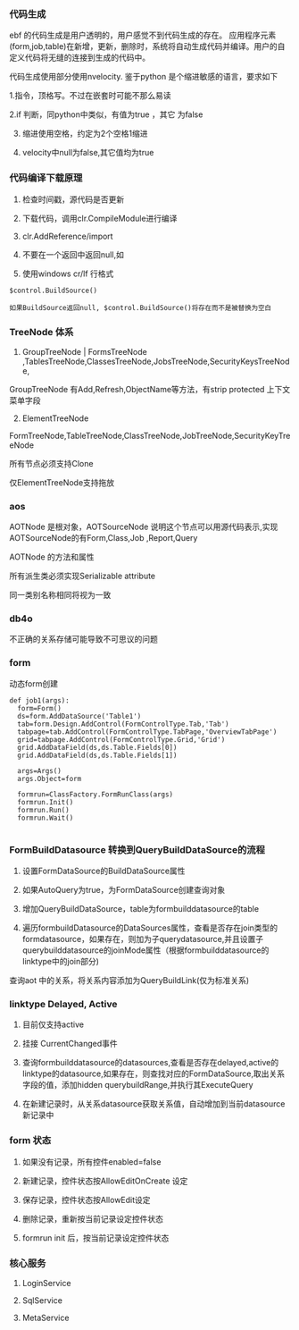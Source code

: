 

### 代码生成 ###

ebf 的代码生成是用户透明的，用户感觉不到代码生成的存在。 应用程序元素(form,job,table)在新增，更新，删除时，系统将自动生成代码并编译。用户的自定义代码将无缝的连接到生成的代码中。

代码生成使用部分使用nvelocity. 鉴于python 是个缩进敏感的语言，要求如下

1.指令，顶格写。不过在嵌套时可能不那么易读

2.if 判断，同python中类似，有值为true ，其它 为false

3. 缩进使用空格，约定为2个空格1缩进

4. velocity中null为false,其它值均为true


### 代码编译下载原理 ###

1. 检查时间戳，源代码是否更新

2. 下载代码，调用clr.CompileModule进行编译

3. clr.AddReference/import

4. 不要在一个返回中返回null,如

5. 使用windows cr/lf 行格式

```
$control.BuildSource()

如果BuildSource返回null, $control.BuildSource()将存在而不是被替换为空白
```


### TreeNode 体系 ###

1. GroupTreeNode
|
FormsTreeNode ,TablesTreeNode,ClassesTreeNode,JobsTreeNode,SecurityKeysTreeNode,

GroupTreeNode 有Add,Refresh,ObjectName等方法，有strip protected 上下文菜单字段

2. ElementTreeNode

FormTreeNode,TableTreeNode,ClassTreeNode,JobTreeNode,SecurityKeyTreeNode

所有节点必须支持Clone

仅ElementTreeNode支持拖放

### aos ###

AOTNode 是根对象，AOTSourceNode 说明这个节点可以用源代码表示,实现AOTSourceNode的有Form,Class,Job ,Report,Query


AOTNode 的方法和属性


所有派生类必须实现Serializable attribute

同一类别名称相同将视为一致

### db4o ###

不正确的关系存储可能导致不可思议的问题

### form ###

动态form创建
```
def job1(args):
  form=Form()
  ds=form.AddDataSource('Table1')
  tab=form.Design.AddControl(FormControlType.Tab,'Tab')
  tabpage=tab.AddControl(FormControlType.TabPage,'OverviewTabPage')
  grid=tabpage.AddControl(FormControlType.Grid,'Grid')
  grid.AddDataField(ds,ds.Table.Fields[0])
  grid.AddDataField(ds,ds.Table.Fields[1])
  
  args=Args()
  args.Object=form
  
  formrun=ClassFactory.FormRunClass(args)
  formrun.Init()
  formrun.Run()
  formrun.Wait()
  
```


### FormBuildDatasource 转换到QueryBuildDataSource的流程 ###

1. 设置FormDataSource的BuildDataSource属性

2. 如果AutoQuery为true，为FormDataSource创建查询对象

3. 增加QueryBuildDataSource，table为formbuilddatasource的table

4. 遍历formbuildDatasource的DataSources属性，查看是否存在join类型的formdatasource，如果存在，则加为子querydatasource,并且设置子querybuilddatasource的joinMode属性（根据formbuilddatasource的linktype中的join部分)

查询aot 中的关系，将关系内容添加为QueryBuildLink(仅为标准关系)



### linktype  Delayed, Active ###

1. 目前仅支持active

2. 挂接 CurrentChanged事件
3. 查询formbuilddatasource的datasources,查看是否存在delayed,active的linktype的datasource,如果存在，则查找对应的FormDataSource,取出关系字段的值，添加hidden querybuildRange,并执行其ExecuteQuery

4. 在新建记录时，从关系datasource获取关系值，自动增加到当前datasource新记录中

### form 状态 ###

1. 如果没有记录，所有控件enabled=false

2. 新建记录，控件状态按AllowEditOnCreate 设定

3. 保存记录，控件状态按AllowEdit设定

4. 删除记录，重新按当前记录设定控件状态

5. formrun init 后，按当前记录设定控件状态

### 核心服务 ###

1. LoginService

2. SqlService

3. MetaService